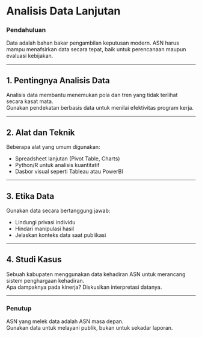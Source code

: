 # Analisis Data Lanjutan

### Pendahuluan
Data adalah bahan bakar pengambilan keputusan modern. ASN harus mampu menafsirkan data secara tepat, baik untuk perencanaan maupun evaluasi kebijakan.

---

## 1. Pentingnya Analisis Data
Analisis data membantu menemukan pola dan tren yang tidak terlihat secara kasat mata.  
Gunakan pendekatan berbasis data untuk menilai efektivitas program kerja.

---

## 2. Alat dan Teknik
Beberapa alat yang umum digunakan:
- Spreadsheet lanjutan (Pivot Table, Charts)
- Python/R untuk analisis kuantitatif
- Dasbor visual seperti Tableau atau PowerBI

---

## 3. Etika Data
Gunakan data secara bertanggung jawab:
- Lindungi privasi individu
- Hindari manipulasi hasil
- Jelaskan konteks data saat publikasi

---

## 4. Studi Kasus
Sebuah kabupaten menggunakan data kehadiran ASN untuk merancang sistem penghargaan kehadiran.  
Apa dampaknya pada kinerja? Diskusikan interpretasi datanya.

---

### Penutup
ASN yang melek data adalah ASN masa depan.  
Gunakan data untuk melayani publik, bukan untuk sekadar laporan.
